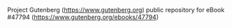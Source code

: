Project Gutenberg (https://www.gutenberg.org) public repository for eBook #47794 (https://www.gutenberg.org/ebooks/47794)
